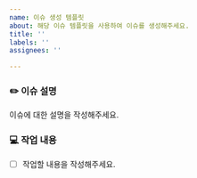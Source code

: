 ```yaml
---
name: 이슈 생성 템플릿
about: 해당 이슈 템플릿을 사용하여 이슈를 생성해주세요.
title: ''
labels: ''
assignees: ''

---
```


### ✏️ 이슈 설명
이슈에 대한 설명을 작성해주세요.

### 💻 작업 내용
- [ ] 작업할 내용을 작성해주세요.
